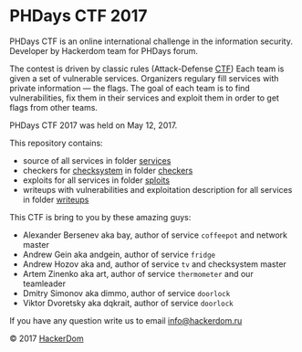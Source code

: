 # PHDays CTF 2017

PHDays CTF is an online international challenge in the information security. Developer by Hackerdom team for PHDays forum.

The contest is driven by classic rules (Attack-Defense [CTF](https://en.wikipedia.org/wiki/Capture_the_flag#Computer_security))
Each team is given a set of vulnerable services.
Organizers regulary fill services with private information — the flags.
The goal of each team is to find vulnerabilities, fix them in their services and exploit them in order to get flags from other teams.

PHDays CTF 2017 was held on May 12, 2017.

This repository contains:

* source of all services in folder [services](https://github.com/HackerDom/phdctf-2017/tree/master/services/)
* checkers for [checksystem](https://github.com/Hackerdom/checksystem) in folder [checkers](checkers/)
* exploits for all services in folder [sploits](https://github.com/HackerDom/phdctf-2017/tree/master/sploits/)
* writeups with vulnerabilities and exploitation description for all services in folder [writeups](https://github.com/HackerDom/phdctf-2017/tree/master/writeups/)

This CTF is bring to you by these amazing guys:

* Alexander Bersenev aka bay, author of service `coffeepot` and network master
* Andrew Gein aka andgein, author of service `fridge`
* Andrew Hozov aka and, author of service `tv` and checksystem master
* Artem Zinenko aka art, author of service `thermometer` and our teamleader
* Dmitry Simonov aka dimmo, author of service `doorlock`
* Viktor Dvoretsky aka dqkrait, author of service `doorlock`

If you have any question write us to email info@hackerdom.ru

© 2017 [HackerDom](http://hackerdom.ru)
